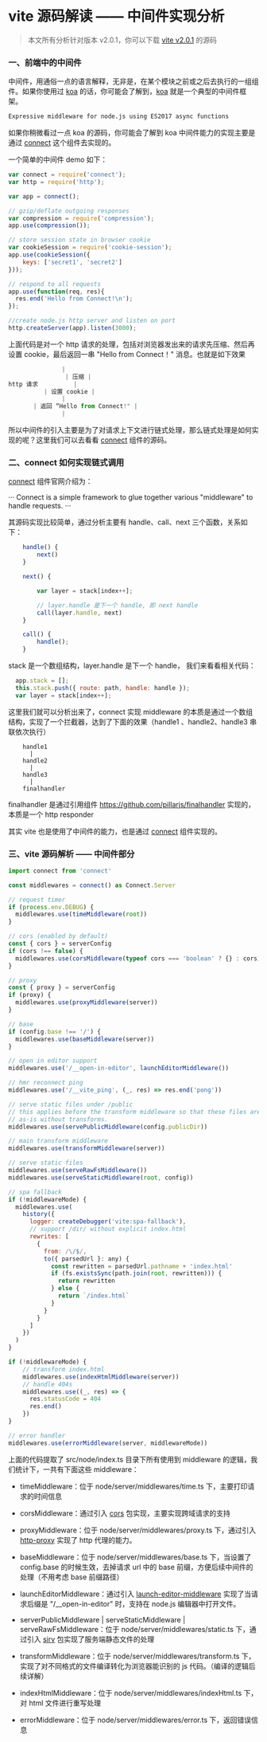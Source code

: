 # vite 源码解读 —— 中间件实现分析

> 本文所有分析针对版本 v2.0.1，你可以下载 [vite v2.0.1](https://github.com/vitejs/vite/releases/tag/v2.0.1) 的源码

### 一、前端中的中间件

中间件，用通俗一点的语言解释，无非是，在某个模块之前或之后去执行的一组组件。如果你使用过 [koa](https://github.com/koajs/koa)  的话，你可能会了解到，[koa](https://github.com/koajs/koa) 就是一个典型的中间件框架。

```cmd
Expressive middleware for node.js using ES2017 async functions
```

如果你稍微看过一点 koa 的源码，你可能会了解到 koa 中间件能力的实现主要是通过 [connect](https://github.com/senchalabs/connect) 这个组件去实现的。

一个简单的中间件 demo 如下：

```javascript
var connect = require('connect');
var http = require('http');

var app = connect();

// gzip/deflate outgoing responses
var compression = require('compression');
app.use(compression());

// store session state in browser cookie
var cookieSession = require('cookie-session');
app.use(cookieSession({
    keys: ['secret1', 'secret2']
}));

// respond to all requests
app.use(function(req, res){
  res.end('Hello from Connect!\n');
});

//create node.js http server and listen on port
http.createServer(app).listen(3000);
```

上面代码是对一个 http 请求的处理，包括对浏览器发出来的请求先压缩、然后再设置 cookie，最后返回一串 "Hello from Connect！" 消息。也就是如下效果

```javascript
		       |
          	    | 压缩 |
http 请求	 	     |  
		  | 设置 cookie |
		       |
	   | 返回 “Hello from Connect!" |
		       |
```

所以中间件的引入主要是为了对请求上下文进行链式处理，那么链式处理是如何实现的呢？这里我们可以去看看  [connect](https://github.com/senchalabs/connect) 组件的源码。

### 二、connect 如何实现链式调用

[connect](https://github.com/senchalabs/connect) 组件官网介绍为：


···
Connect is a simple framework to glue together various "middleware" to handle requests.
···


其源码实现比较简单，通过分析主要有 handle、call、next 三个函数，关系如下：

```javascript
    handle() {
        next()
    }

    next() {

        var layer = stack[index++];

        // layer.handle 是下一个 handle, 即 next handle
        call(layer.handle, next)
    }

    call() {
        handle();
    }

```

stack 是一个数组结构，layer.handle 是下一个 handle， 我们来看看相关代码：

```javascript
  app.stack = [];
  this.stack.push({ route: path, handle: handle });
  var layer = stack[index++];
```

这里我们就可以分析出来了，connect 实现 middleware 的本质是通过一个数组结构，实现了一个拦截器，达到了下面的效果（handle1 、handle2、handle3 串联依次执行）

```
    handle1
      |
    handle2
      |
    handle3
      |
    finalhandler
```

finalhandler 是通过引用组件 https://github.com/pillarjs/finalhandler 实现的，本质是一个 http responder

其实 vite 也是使用了中间件的能力，也是通过 [connect](https://github.com/senchalabs/connect) 组件实现的。

### 三、vite 源码解析 —— 中间件部分

```javascript
import connect from 'connect'

const middlewares = connect() as Connect.Server

// request timer
if (process.env.DEBUG) {
  middlewares.use(timeMiddleware(root))
}

// cors (enabled by default)
const { cors } = serverConfig
if (cors !== false) {
  middlewares.use(corsMiddleware(typeof cors === 'boolean' ? {} : cors))
}

// proxy
const { proxy } = serverConfig
if (proxy) {
  middlewares.use(proxyMiddleware(server))
}

// base
if (config.base !== '/') {
  middlewares.use(baseMiddleware(server))
}

// open in editor support
middlewares.use('/__open-in-editor', launchEditorMiddleware())

// hmr reconnect ping
middlewares.use('/__vite_ping', (_, res) => res.end('pong'))

// serve static files under /public
// this applies before the transform middleware so that these files are served
// as-is without transforms.
middlewares.use(servePublicMiddleware(config.publicDir))

// main transform middleware
middlewares.use(transformMiddleware(server))

// serve static files
middlewares.use(serveRawFsMiddleware())
middlewares.use(serveStaticMiddleware(root, config))

// spa fallback
if (!middlewareMode) {
  middlewares.use(
    history({
      logger: createDebugger('vite:spa-fallback'),
      // support /dir/ without explicit index.html
      rewrites: [
        {
          from: /\/$/,
          to({ parsedUrl }: any) {
            const rewritten = parsedUrl.pathname + 'index.html'
            if (fs.existsSync(path.join(root, rewritten))) {
              return rewritten
            } else {
              return `/index.html`
            }
          }
        }
      ]
    })
  )
}

if (!middlewareMode) {
    // transform index.html
    middlewares.use(indexHtmlMiddleware(server))
    // handle 404s
    middlewares.use((_, res) => {
      res.statusCode = 404
      res.end()
    })
}

// error handler
middlewares.use(errorMiddleware(server, middlewareMode))
```

上面的代码提取了 src/node/index.ts 目录下所有使用到 middleware 的逻辑，我们统计下，一共有下面这些 middleware：

- timeMiddleware：位于 node/server/middlewares/time.ts 下，主要打印请求的时间信息
- corsMiddleware：通过引入 [cors](https://github.com/expressjs/cors) 包实现，主要实现跨域请求的支持
- proxyMiddleware：位于 node/server/middlewares/proxy.ts 下，通过引入 [http-proxy](https://github.com/http-party/node-http-proxy) 实现了 http 代理的能力。
- baseMiddleware：位于 node/server/middlewares/base.ts 下，当设置了 config.base 的时候生效，去掉请求 url 中的 base 前缀，方便后续中间件的处理（不用考虑 base 前缀路径）
- launchEditorMiddleware：通过引入 [launch-editor-middleware](https://github.com/yyx990803/launch-editor) 实现了当请求后缀是 "/__open-in-editor" 时，支持在 node.js 编辑器中打开文件。
- serverPublicMiddleware | serveStaticMiddleware | serveRawFsMiddleware：位于 node/server/middlewares/static.ts 下，通过引入 [sirv](https://github.com/lukeed/sirv) 包实现了服务端静态文件的处理
- transformMiddleware：位于 node/server/middlewares/transform.ts 下，实现了对不同格式的文件编译转化为浏览器能识别的 js 代码。（编译的逻辑后续详解）

- indexHtmlMiddleware：位于 node/server/middlewares/indexHtml.ts 下，对 html 文件进行重写处理
- errorMiddleware：位于 node/server/middlewares/error.ts 下，返回错误信息



